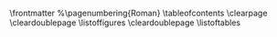 
\frontmatter
%\pagenumbering{Roman}
\tableofcontents
\clearpage
\cleardoublepage
\listoffigures
\cleardoublepage
\listoftables

